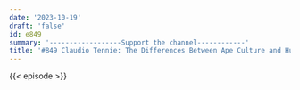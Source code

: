 ```yaml
---
date: '2023-10-19'
draft: 'false'
id: e849
summary: '------------------Support the channel------------'
title: '#849 Claudio Tennie: The Differences Between Ape Culture and Human Culture'
---
```

{{< episode >}}
